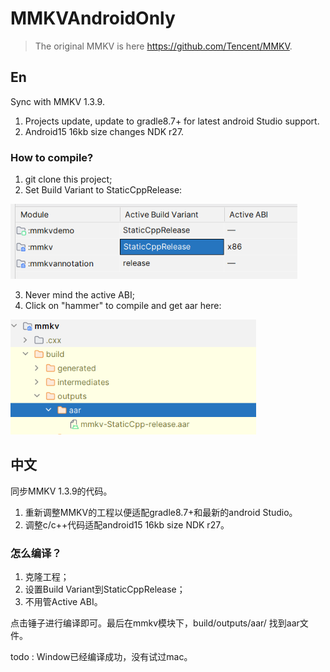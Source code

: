 # MMKVAndroidOnly

>  The original MMKV is here https://github.com/Tencent/MMKV.



## En

Sync with MMKV 1.3.9.

1. Projects update, update to gradle8.7+ for latest android Studio support.
2. Android15 16kb size changes NDK r27.

### How to compile?
1. git clone this project;
2. Set Build Variant to StaticCppRelease:

​    <img src=".\screenshot01.png" alt="screenshot01" style="zoom:80%;" />

3. Never mind the active ABI;
4. Click on "hammer" to compile and get aar here:   

<img src=".\screenshot02.png" alt="screenshot02" style="zoom:80%;" />





## 中文

同步MMKV 1.3.9的代码。

1. 重新调整MMKV的工程以便适配gradle8.7+和最新的android Studio。
2. 调整c/c++代码适配android15 16kb size NDK r27。



### 怎么编译？

1. 克隆工程；
2. 设置Build Variant到StaticCppRelease；
3. 不用管Active ABI。

点击锤子进行编译即可。最后在mmkv模块下，build/outputs/aar/ 找到aar文件。





todo : Window已经编译成功，没有试过mac。
